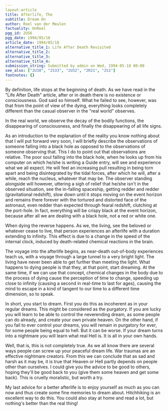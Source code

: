 ```yaml
---
layout:article
title: Afterlife, The
subtitle: Dream On
author: Roel van der Meulen
factuality: UnReal
pgg_id: 2U56
pgg_date: 1994/05/18
article_date: 1994/05/18
alternative_title_1: Life After Death Revisited
alternative_title_2: 
alternative_title_3: 
alternative_title_4: 
submission_string: Submitted by admin on Wed, 1994-05-18 00:00
see_also: ["2U38", "2S33", "2U32", "2R21", "2S1"]
footnotes: {}
---
```

<div>
<p>By definition, life stops at the beginning of death. As we have read in the "Life After Death" article, after or in death there is no existence or consciousness. God said so himself. What he failed to see, however, was that from the point of view of the dying, everything looks completely different than the casual observer in the "real world" observes.</p>
<p>In the real world, we observe the decay of the bodily functions, the disappearing of consciousness, and finally the disappearing of all life signs.</p>
<p>As an introduction to the explanation of the reality you know nothing about that I will put forward very soon, I will briefly describe the observations of someone falling into a black hole as opposed to the observations of someone observing that. This I do to point out that observations are relative. The poor soul falling into the black hole, when he looks up from his computer on which he/she is writing a Guide entry, will see and experience what we all expect. He will feel an increasing pull resulting in being torn apart and being disintegrated by the tidal forces, after which he will, after a while, reach the nucleus, whatever that may be. The observer standing alongside will however, uttering a sigh of relief that he/she isn't in the observed situation, see the in-falling spaceship, getting redder and redder (gravitational redshift), slow down until it stops moving on the event horizon and remains there forever with the tortured and distorted face of the astronaut, even redder than expected through fearal redshift, clutching at the port-hole. In fact, everything will be crispy black at the event horizon, because after all we are dealing with a black hole, not a red or white one.</p>
<p>When dying the reverse happens. As we, the living, see the beloved or whatever cease to live, that person experiences an afterlife with a duration extending to infinity. This effect is due to a change in the speed of the internal clock, induced by death-related chemical reactions in the brain.</p>
<p>The voyage into the afterlife begins, as near-death out-of-body experiences teach us, with a voyage through a large tunnel to a very bright light. The living have never been able to get further than meeting the light. What happens to dying people is that they, at that point, start dreaming. At the same time, if we can use that concept, chemical changes in the body due to the process of dying cause the perception of time to change, speeding up close to infinity (causing a second in real-time to last for ages), causing the mind to escape in a kind of tangent to our time to a different time dimension, so to speak.</p>
<p>In short, you start to dream. First you do this as incoherent as in your regular dreams. This might be considered as the purgatory. If you are lucky you will learn to be able to control the neverending dream, as some people can do already, and create your own private heaven. On the other hand, if you fail to ever control your dreams, you will remain in purgatory for ever, for some people being equal to hell. But it can be worse. If your dream turns into a nightmare you will learn what real Hell is. It is all in your own hands.</p>
<p>Well, that is, this is not completely true. As we all know there are several ways people can screw up your peaceful dream life. War traumas are an effective nightmare creators. From this we can conclude that as sad and harsh as it may be, it is true that Heaven or Hell partly depends on people other than ourselves. I could give you the advice to be good to others, hoping they'll be good back to you (give them some heaven and get some back). This is cruelly moralistic, but worth a try.</p>
<p>My last advice for a better afterlife is to enjoy yourself as much as you can now and thus create some fine memories to dream about. Hitchhiking is an excellent way to do this. You could also stay at home and read a lot, but nothing's better than the real thing!</p>
</div>
